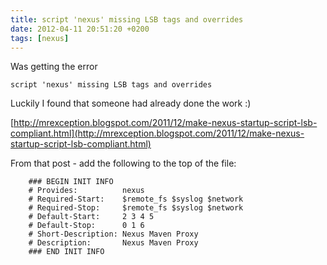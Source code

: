 ```yaml
---
title: script 'nexus' missing LSB tags and overrides
date: 2012-04-11 20:51:20 +0200
tags: [nexus]
---
```


Was getting the error

```
script 'nexus' missing LSB tags and overrides
```

Luckily I found that someone had already done the work :)

[http://mrexception.blogspot.com/2011/12/make-nexus-startup-script-lsb-compliant.html](http://mrexception.blogspot.com/2011/12/make-nexus-startup-script-lsb-compliant.html)

From that post - add the following to the top of the file:

```
    ### BEGIN INIT INFO
    # Provides:          nexus
    # Required-Start:    $remote_fs $syslog $network
    # Required-Stop:     $remote_fs $syslog $network
    # Default-Start:     2 3 4 5
    # Default-Stop:      0 1 6
    # Short-Description: Nexus Maven Proxy
    # Description:       Nexus Maven Proxy
    ### END INIT INFO
```
